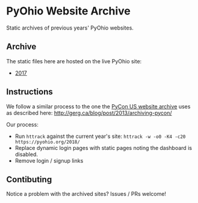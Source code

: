 PyOhio Website Archive
======================

Static archives of previous years' PyOhio websites. 

Archive
-------

The static files here are hosted on the live PyOhio site:

- [2017](https://www.pyohio.org/2017/)

Instructions
------------

We follow a similar process to the one the [PyCon US website archive](https://github.com/PyCon/pycon-archive) uses as described here: http://gerg.ca/blog/post/2013/archiving-pycon/

Our process:

- Run `httrack` against the current year's site: `httrack -w -o0 -K4 -c20 https://pyohio.org/2018/`
- Replace dynamic login pages with static pages noting the dashboard is disabled.
- Remove login / signup links

Contibuting
-----------

Notice a problem with the archived sites? Issues / PRs welcome!
